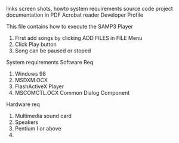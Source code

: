 links
screen shots,
howto 
system requirements
source code
project documentation in PDF
Acrobat reader
Developer Profile

This file contains how to execute the SAMP3 Player

1. First add songs by clicking ADD FILES in FILE Menu
2. Click Play button
3. Song can be paused or stoped

System requirements
Software Req

1. Windows 98
2. MSDXM.OCX
3. FlashActiveX Player
4. MSCOMCTL.OCX Common Dialog Component

Hardware req
1. Multimedia sound card
2. Speakers
3. Pentium I or above
4. 